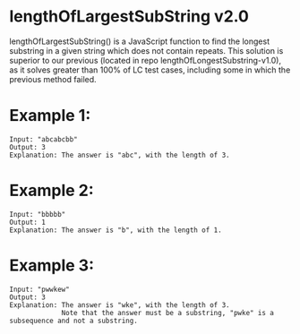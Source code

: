 # lengthOfLargestSubString v2.0

lengthOfLargestSubString() is a JavaScript function to find the longest substring in a given string which does not contain repeats. This solution is superior to our previous (located in repo lengthOfLongestSubstring-v1.0), as it solves greater than 100% of LC test cases, including some in which the previous method failed.

# Example 1:

```
Input: "abcabcbb"
Output: 3 
Explanation: The answer is "abc", with the length of 3. 
```

# Example 2:

```
Input: "bbbbb"
Output: 1
Explanation: The answer is "b", with the length of 1.
```

# Example 3:

```
Input: "pwwkew"
Output: 3
Explanation: The answer is "wke", with the length of 3. 
             Note that the answer must be a substring, "pwke" is a subsequence and not a substring.
```